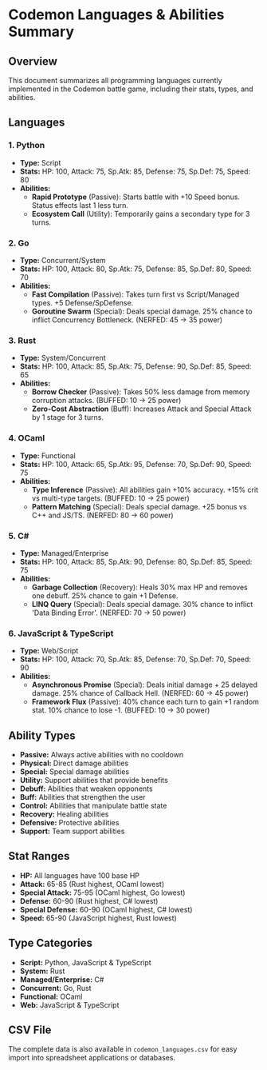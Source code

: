 # Codemon Languages & Abilities Summary

## Overview
This document summarizes all programming languages currently implemented in the Codemon battle game, including their stats, types, and abilities.

## Languages

### 1. Python
- **Type:** Script
- **Stats:** HP: 100, Attack: 75, Sp.Atk: 85, Defense: 75, Sp.Def: 75, Speed: 80
- **Abilities:**
  - **Rapid Prototype** (Passive): Starts battle with +10 Speed bonus. Status effects last 1 less turn.
  - **Ecosystem Call** (Utility): Temporarily gains a secondary type for 3 turns.

### 2. Go
- **Type:** Concurrent/System
- **Stats:** HP: 100, Attack: 80, Sp.Atk: 75, Defense: 85, Sp.Def: 80, Speed: 70
- **Abilities:**
  - **Fast Compilation** (Passive): Takes turn first vs Script/Managed types. +5 Defense/SpDefense.
  - **Goroutine Swarm** (Special): Deals special damage. 25% chance to inflict Concurrency Bottleneck. (NERFED: 45 → 35 power)

### 3. Rust
- **Type:** System/Concurrent
- **Stats:** HP: 100, Attack: 85, Sp.Atk: 75, Defense: 90, Sp.Def: 85, Speed: 65
- **Abilities:**
  - **Borrow Checker** (Passive): Takes 50% less damage from memory corruption attacks. (BUFFED: 10 → 25 power)
  - **Zero-Cost Abstraction** (Buff): Increases Attack and Special Attack by 1 stage for 3 turns.

### 4. OCaml
- **Type:** Functional
- **Stats:** HP: 100, Attack: 65, Sp.Atk: 95, Defense: 70, Sp.Def: 90, Speed: 75
- **Abilities:**
  - **Type Inference** (Passive): All abilities gain +10% accuracy. +15% crit vs multi-type targets. (BUFFED: 10 → 25 power)
  - **Pattern Matching** (Special): Deals special damage. +25 bonus vs C++ and JS/TS. (NERFED: 80 → 60 power)

### 5. C#
- **Type:** Managed/Enterprise
- **Stats:** HP: 100, Attack: 85, Sp.Atk: 90, Defense: 80, Sp.Def: 85, Speed: 75
- **Abilities:**
  - **Garbage Collection** (Recovery): Heals 30% max HP and removes one debuff. 25% chance to gain +1 Defense.
  - **LINQ Query** (Special): Deals special damage. 30% chance to inflict 'Data Binding Error'. (NERFED: 70 → 50 power)

### 6. JavaScript & TypeScript
- **Type:** Web/Script
- **Stats:** HP: 100, Attack: 70, Sp.Atk: 85, Defense: 70, Sp.Def: 70, Speed: 90
- **Abilities:**
  - **Asynchronous Promise** (Special): Deals initial damage + 25 delayed damage. 25% chance of Callback Hell. (NERFED: 60 → 45 power)
  - **Framework Flux** (Passive): 40% chance each turn to gain +1 random stat. 10% chance to lose -1. (BUFFED: 10 → 30 power)

## Ability Types

- **Passive:** Always active abilities with no cooldown
- **Physical:** Direct damage abilities
- **Special:** Special damage abilities
- **Utility:** Support abilities that provide benefits
- **Debuff:** Abilities that weaken opponents
- **Buff:** Abilities that strengthen the user
- **Control:** Abilities that manipulate battle state
- **Recovery:** Healing abilities
- **Defensive:** Protective abilities
- **Support:** Team support abilities

## Stat Ranges

- **HP:** All languages have 100 base HP
- **Attack:** 65-85 (Rust highest, OCaml lowest)
- **Special Attack:** 75-95 (OCaml highest, Go lowest)
- **Defense:** 60-90 (Rust highest, C# lowest)
- **Special Defense:** 60-90 (OCaml highest, C# lowest)
- **Speed:** 65-90 (JavaScript highest, Rust lowest)

## Type Categories

- **Script:** Python, JavaScript & TypeScript
- **System:** Rust
- **Managed/Enterprise:** C#
- **Concurrent:** Go, Rust
- **Functional:** OCaml
- **Web:** JavaScript & TypeScript

## CSV File

The complete data is also available in `codemon_languages.csv` for easy import into spreadsheet applications or databases. 
